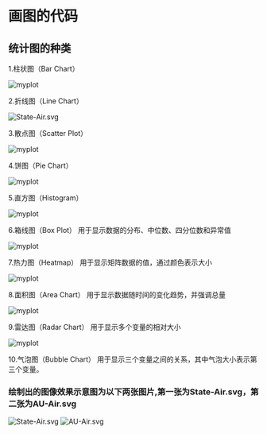 # 画图的代码   
## 统计图的种类
1.柱状图（Bar Chart）  

![myplot](https://github.com/user-attachments/assets/ed77bb3e-27b3-43fd-96b5-7a048eb32cc6)

2.折线图（Line Chart）  

![State-Air.svg](https://s2.loli.net/2024/12/11/NyQUmtWhrC9ReDO.png)

3.散点图（Scatter Plot）  

![myplot](https://github.com/user-attachments/assets/5acce138-a5e3-470c-93a4-fc56695ca6d0)

4.饼图（Pie Chart）  

![myplot](https://github.com/user-attachments/assets/3f360c79-ecd3-44de-bebb-658785319b55)

5.直方图（Histogram）  

![myplot](https://github.com/user-attachments/assets/614ec1ff-7986-4cfd-bf36-d70d5b3b45c0)

6.箱线图（Box Plot） 用于显示数据的分布、中位数、四分位数和异常值  

![myplot](https://github.com/user-attachments/assets/4e6600da-2df7-4061-8c8c-9bc01f7855ca)

7.热力图（Heatmap）  用于显示矩阵数据的值，通过颜色表示大小  

![myplot](https://github.com/user-attachments/assets/fba53a0d-1956-449a-b244-adeb317c7dfb)

8.面积图（Area Chart）  用于显示数据随时间的变化趋势，并强调总量  

![myplot](https://github.com/user-attachments/assets/6f2b169f-58e2-40e2-97e9-e30ad8987ebb)

9.雷达图（Radar Chart）  用于显示多个变量的相对大小 

![myplot](https://github.com/user-attachments/assets/834e238b-dd0f-4eae-8b6a-755671c97e71)

10.气泡图（Bubble Chart）  用于显示三个变量之间的关系，其中气泡大小表示第三个变量。  

### 绘制出的图像效果示意图为以下两张图片,第一张为State-Air.svg，第二张为AU-Air.svg
![State-Air.svg](https://s2.loli.net/2024/12/11/NyQUmtWhrC9ReDO.png)
![AU-Air.svg](https://s2.loli.net/2024/12/11/NyQUmtWhrC9ReDO.png)
